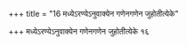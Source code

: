 +++
title = "16 मध्येऽरण्येऽनुवाक्येन गणेनगणेन जुहोतीत्येके"

+++
मध्येऽरण्येऽनुवाक्येन गणेनगणेन जुहोतीत्येके १६